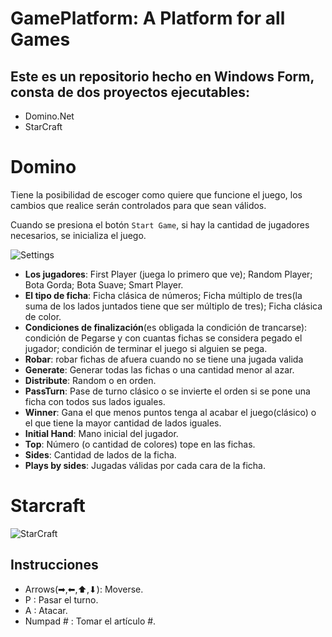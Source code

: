 # GamePlatform: A Platform for all Games
## Este es un repositorio hecho en Windows Form, consta de dos proyectos ejecutables:
 
 - Domino.Net
 - StarCraft
 
 # Domino
Tiene la posibilidad de escoger como quiere que funcione el juego, los cambios que realice serán controlados para que sean válidos. 

Cuando se presiona el botón ` Start Game `, si hay la cantidad de jugadores necesarios, se inicializa el juego.

![Settings](https://user-images.githubusercontent.com/96163553/179044833-734a1429-638c-490c-aa09-721ba9b121a4.png)

- __Los jugadores__: First Player (juega lo primero que ve); Random Player; Bota Gorda; Bota Suave; Smart Player.
- __El tipo de ficha__: Ficha clásica de números; Ficha múltiplo de tres(la suma de los lados juntados tiene que ser múltiplo de tres);  Ficha clásica de color.
- __Condiciones de finalización__(es obligada la condición de trancarse): condición de Pegarse y con cuantas fichas se considera pegado el jugador; condición de terminar el juego si alguien se pega.
- __Robar__: robar fichas de afuera cuando no se tiene una jugada valida
- __Generate__: Generar todas las fichas o una cantidad menor al azar.
- __Distribute__: Random o en orden.
- __PassTurn__: Pase de turno clásico o se invierte el orden si se pone una ficha con todos sus lados iguales.
- __Winner__: Gana el que menos puntos tenga al acabar el juego(clásico) o el que tiene la mayor cantidad de lados iguales.
- __Initial Hand__: Mano inicial del jugador.
- __Top__: Número (o cantidad de colores) tope en las fichas.
- __Sides__: Cantidad de lados de la ficha.
- __Plays by sides__: Jugadas válidas por cada cara de la ficha.

# Starcraft
![StarCraft](https://user-images.githubusercontent.com/96163553/179049857-4bb5aa47-63ee-451e-9182-6c754c2f2e7b.png)
## Instrucciones
- Arrows(➡,⬅,⬆,⬇): Moverse.
- P : Pasar el turno.
- A : Atacar.
- Numpad # : Tomar el artículo #.



